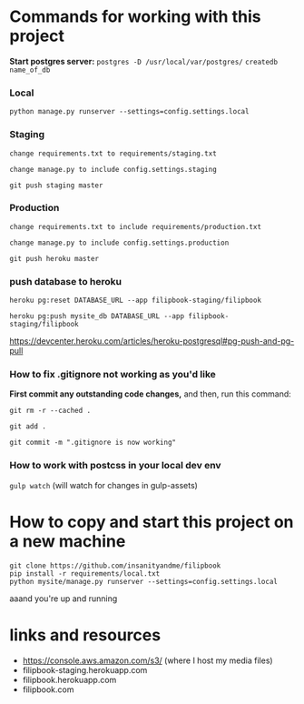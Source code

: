 # Commands for working with this project
**Start postgres server:**
`postgres -D /usr/local/var/postgres/`
`createdb name_of_db`

### Local
`python manage.py runserver --settings=config.settings.local` 

### Staging
`change requirements.txt to requirements/staging.txt`

`change manage.py to include config.settings.staging`

`git push staging master`

### Production
`change requirements.txt to include requirements/production.txt`

`change manage.py to include config.settings.production`

`git push heroku master`

### push database to heroku
`heroku pg:reset DATABASE_URL --app filipbook-staging/filipbook`

`heroku pg:push mysite_db DATABASE_URL --app filipbook-staging/filipbook`

https://devcenter.heroku.com/articles/heroku-postgresql#pg-push-and-pg-pull


### How to fix .gitignore not working as you'd like
**First commit any outstanding code changes,** and then, run this command:

`git rm -r --cached .`

`git add .`

`git commit -m ".gitignore is now working"`

### How to work with postcss in your local dev env
`gulp watch` (will watch for changes in gulp-assets)

# How to copy and start this project on a new machine
```
git clone https://github.com/insanityandme/filipbook
pip install -r requirements/local.txt
python mysite/manage.py runserver --settings=config.settings.local
```
aaand you're up and running


# links and resources
* https://console.aws.amazon.com/s3/ (where I host my media files)
* filipbook-staging.herokuapp.com
* filipbook.herokuapp.com
* filipbook.com
